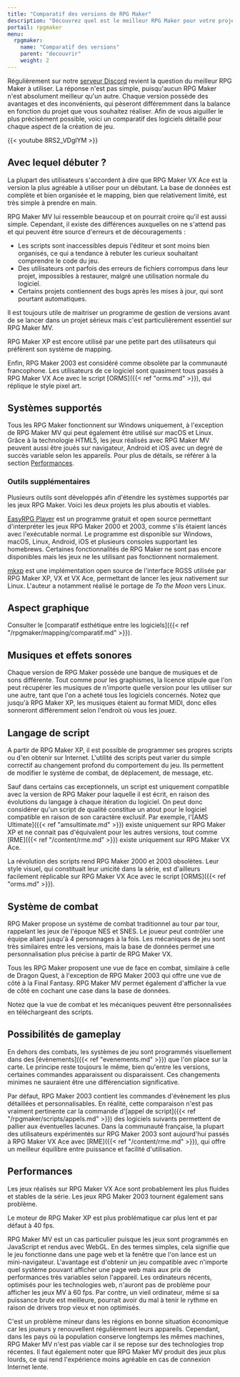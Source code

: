 ```yaml
---
title: "Comparatif des versions de RPG Maker"
description: "Découvrez quel est le meilleur RPG Maker pour votre projet ! Comparez les différentes versions de RPG Maker à travers plusieurs catégories et choisissez celui qui vous conviendra le mieux."
portail: rpgmaker
menu:
  rpgmaker:
    name: "Comparatif des versions"
    parent: "decouvrir"
    weight: 2
---
```


Régulièrement sur notre [serveur Discord](https://discord.gg/RrBppaj) revient la question du meilleur RPG Maker à utiliser. La réponse n'est pas simple, puisqu'aucun RPG Maker n'est absolument meilleur qu'un autre. Chaque version possède des avantages et des inconvénients, qui pèseront différemment dans la balance en fonction du projet que vous souhaitez réaliser. Afin de vous aiguiller le plus précisément possible, voici un comparatif des logiciels détaillé pour chaque aspect de la création de jeu.

{{< youtube 8RS2_VDglYM >}}

## Avec lequel débuter ?

La plupart des utilisateurs s'accordent à dire que RPG Maker VX Ace est la version la plus agréable à utiliser pour un débutant. La base de données est complète et bien organisée et le mapping, bien que relativement limité, est très simple à prendre en main.

RPG Maker MV lui ressemble beaucoup et on pourrait croire qu'il est aussi simple. Cependant, il existe des différences auxquelles on ne s'attend pas et qui peuvent être source d'erreurs et de découragements :

- Les scripts sont inaccessibles depuis l'éditeur et sont moins bien organisés, ce qui a tendance à rebuter les curieux souhaitant comprendre le code du jeu.
- Des utilisateurs ont parfois des erreurs de fichiers corrompus dans leur projet, impossibles à restaurer, malgré une utilisation normale du logiciel.
- Certains projets contiennent des bugs après les mises à jour, qui sont pourtant automatiques.

Il est toujours utile de maitriser un programme de gestion de versions avant de se lancer dans un projet sérieux mais c'est particulièrement essentiel sur RPG Maker MV.

RPG Maker XP est encore utilisé par une petite part des utilisateurs qui préfèrent son système de mapping.

Enfin, RPG Maker 2003 est considéré comme obsolète par la communauté francophone. Les utilisateurs de ce logiciel sont quasiment tous passés à RPG Maker VX Ace avec le script [ORMS]({{< ref "orms.md" >}}), qui réplique le style pixel art.

## Systèmes supportés

Tous les RPG Maker fonctionnent sur Windows uniquement, à l'exception de RPG Maker MV qui peut également être utilisé sur macOS et Linux. Grâce à la technologie HTML5, les jeux réalisés avec RPG Maker MV peuvent aussi être joués sur navigateur, Android et iOS avec un degré de succès variable selon les appareils. Pour plus de détails, se référer à la section [Performances](#performances).

### Outils supplémentaires

Plusieurs outils sont développés afin d'étendre les systèmes supportés par les jeux RPG Maker. Voici les deux projets les plus aboutis et viables.

[EasyRPG Player](https://easyrpg.org/) est un programme gratuit et open source permettant d'interpréter les jeux RPG Maker 2000 et 2003, comme s'ils étaient lancés avec l'exécutable normal. Le programme est disponible sur Windows, macOS, Linux, Android, iOS et plusieurs consoles supportant les homebrews. Certaines fonctionnalités de RPG Maker ne sont pas encore disponibles mais les jeux ne les utilisant pas fonctionnent normalement.

[mkxp](https://github.com/Ancurio/mkxp) est une implémentation open source de l'interface RGSS utilisée par RPG Maker XP, VX et VX Ace, permettant de lancer les jeux nativement sur Linux. L'auteur a notamment réalisé le portage de *To the Moon* vers Linux.

## Aspect graphique

Consulter le [comparatif esthétique entre les logiciels]({{< ref "/rpgmaker/mapping/comparatif.md" >}}).

## Musiques et effets sonores

Chaque version de RPG Maker possède une banque de musiques et de sons différente. Tout comme pour les graphismes, la licence stipule que l'on peut récupérer les musiques de n'importe quelle version pour les utiliser sur une autre, tant que l'on a acheté tous les logiciels concernés. Notez que jusqu'à RPG Maker XP, les musiques étaient au format MIDI, donc elles sonneront différemment selon l'endroit où vous les jouez.

## Langage de script

A partir de RPG Maker XP, il est possible de programmer ses propres scripts ou d'en obtenir sur Internet. L'utilité des scripts peut varier du simple correctif au changement profond du comportement du jeu. Ils permettent de modifier le système de combat, de déplacement, de message, etc.

Sauf dans certains cas exceptionnels, un script est uniquement compatible avec la version de RPG Maker pour laquelle il est écrit, en raison des évolutions du langage à chaque itération du logiciel. On peut donc considérer qu'un script de qualité constitue un atout pour le logiciel compatible en raison de son caractère exclusif. Par exemple, l'[AMS Ultimate]({{< ref "amsultimate.md" >}}) existe uniquement sur RPG Maker XP et ne connait pas d'équivalent pour les autres versions, tout comme [RME]({{< ref "/content/rme.md" >}}) existe uniquement sur RPG Maker VX Ace.

La révolution des scripts rend RPG Maker 2000 et 2003 obsolètes. Leur style visuel, qui constituait leur unicité dans la série, est d'ailleurs facilement réplicable sur RPG Maker VX Ace avec le script [ORMS]({{< ref "orms.md" >}}).

## Système de combat

RPG Maker propose un système de combat traditionnel au tour par tour, rappelant les jeux de l'époque NES et SNES. Le joueur peut contrôler une équipe allant jusqu'à 4 personnages à la fois. Les mécaniques de jeu sont très similaires entre les versions, mais la base de données permet une personnalisation plus précise à partir de RPG Maker VX.

Tous les RPG Maker proposent une vue de face en combat, similaire à celle de Dragon Quest, à l'exception de RPG Maker 2003 qui offre une vue de côté à la Final Fantasy. RPG Maker MV permet également d'afficher la vue de côté en cochant une case dans la base de données.

Notez que la vue de combat et les mécaniques peuvent être personnalisées en téléchargeant des scripts.

## Possibilités de gameplay

En dehors des combats, les systèmes de jeu sont programmés visuellement dans des [évènements]({{< ref "evenements.md" >}}) que l'on place sur la carte. Le principe reste toujours le même, bien qu'entre les versions, certaines commandes apparaissent ou disparaissent. Ces changements minimes ne sauraient être une différenciation significative.

Par défaut, RPG Maker 2003 contient les commandes d'évènement les plus détaillées et personnalisables. En réalité, cette comparaison n'est pas vraiment pertinente car la commande d'[appel de script]({{< ref "/rpgmaker/scripts/appels.md" >}}) des logiciels suivants permettent de pallier aux éventuelles lacunes. Dans la communauté française, la plupart des utilisateurs expérimentés sur RPG Maker 2003 sont aujourd'hui passés à RPG Maker VX Ace avec [RME]({{< ref "/content/rme.md" >}}), qui offre un meilleur équilibre entre puissance et facilité d'utilisation.

## Performances

Les jeux réalisés sur RPG Maker VX Ace sont probablement les plus fluides et stables de la série. Les jeux RPG Maker 2003 tournent également sans problème.

Le moteur de RPG Maker XP est plus problématique car plus lent et par défaut à 40 fps.

RPG Maker MV est un cas particulier puisque les jeux sont programmés en JavaScript et rendus avec WebGL. En des termes simples, cela signifie que le jeu fonctionne dans une page web et la fenêtre que l'on lance est un mini-navigateur. L'avantage est d'obtenir un jeu compatible avec n'importe quel système pouvant afficher une page web mais aux prix de performances très variables selon l'appareil. Les ordinateurs récents, optimisés pour les technologies web, n'auront pas de problème pour afficher les jeux MV à 60 fps. Par contre, un vieil ordinateur, même si sa puissance brute est meilleure, pourrait avoir du mal à tenir le rythme en raison de drivers trop vieux et non optimisés.

C'est un problème mineur dans les régions en bonne situation économique car les joueurs y renouvellent régulièrement leurs appareils. Cependant, dans les pays où la population conserve longtemps les mêmes machines, RPG Maker MV n'est pas viable car il se repose sur des technologies trop récentes. Il faut également noter que RPG Maker MV produit des jeux plus lourds, ce qui rend l'expérience moins agréable en cas de connexion Internet lente.
